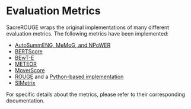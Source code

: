 # Evaluation Metrics
SacreROUGE wraps the original implementations of many different evaluation metrics.
The following metrics have been implemented:

- [AutoSummENG, MeMoG, and NPoWER](autosummeng.md)
- [BERTScore](bertscore.md)
- [BEwT-E](bewte.md)
- [METEOR](meteor.md)
- [MoverScore](moverscore.md)
- [ROUGE](rouge.md) and a [Python-based implementation](python-rouge.md)
- [SIMetrix](simetrix.md)
    
For specific details about the metrics, please refer to their corresponding documentation.